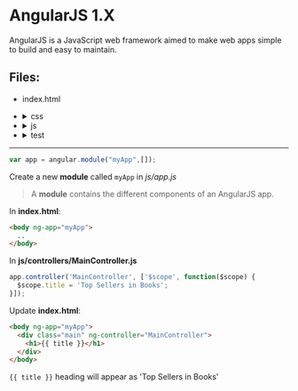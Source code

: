 # AngularJS 1.X

AngularJS is a JavaScript web framework aimed to make web apps simple to build and easy to maintain.

## Files:
- index.html  
- <details>
  <summary>css</summary>
  
  - main.css
  </details>
- <details>
  <summary>js</summary>
  
  - app.js
  - <details>
     <summary>controllers</summary>
     
    - MainController.js
    </details>  
  - <details>
     <summary>shared</summary>
     
    - angular-mocks.js
    - angular-route.min.js
    - angular.min.js
    </details>
  </details>
- <details>
  <summary>test</summary>
  
  - test.js
  </details>

---

```javascript
var app = angular.module("myApp",[]);
```
Create a new **module** called ```myApp``` in _js/app.js_
> A **module** contains the different components of an AngularJS app.


In **index.html**:

```html
<body ng-app="myApp">  
  ..
</body>
```

In **js/controllers/MainController.js**

```javascript
app.controller('MainController', ['$scope', function($scope) { 
  $scope.title = 'Top Sellers in Books'; 
}]);
```

Update **index.html**:

```html
<body ng-app="myApp">  
  <div class="main" ng-controller="MainController">
    <h1>{{ title }}</h1>
  </div>
</body>
```

```{{ title }}``` heading will appear as 'Top Sellers in Books'

